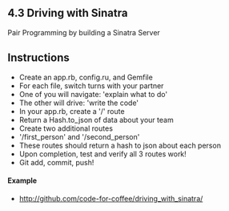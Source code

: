 ## 4.3 Driving with Sinatra

Pair Programming by building a Sinatra Server

## Instructions

- Create an app.rb, config.ru, and Gemfile
- For each file, switch turns with your partner
- One of you will navigate: 'explain what to do'
- The other will drive: 'write the code'
- In your app.rb, create a '/' route
- Return a Hash.to_json of data about your team
- Create two additional routes
- '/first_person' and '/second_person'
- These routes should return a hash to json about each person
- Upon completion, test and verify all 3 routes work!
- Git add, commit, push!

#### Example

* http://github.com/code-for-coffee/driving_with_sinatra/
